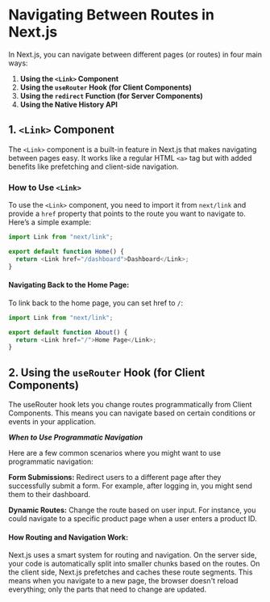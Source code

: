 # Navigating Between Routes in Next.js

In Next.js, you can navigate between different pages (or routes) in four main ways:

1. **Using the `<Link>` Component**
2. **Using the `useRouter` Hook (for Client Components)**
3. **Using the `redirect` Function (for Server Components)**
4. **Using the Native History API**

## 1. `<Link>` Component

The `<Link>` component is a built-in feature in Next.js that makes navigating between pages easy. It works like a regular HTML `<a>` tag but with added benefits like prefetching and client-side navigation.

### How to Use `<Link>`

To use the `<Link>` component, you need to import it from `next/link` and provide a `href` property that points to the route you want to navigate to. Here’s a simple example:

```typescript
import Link from "next/link";

export default function Home() {
  return <Link href="/dashboard">Dashboard</Link>;
}
```

#### Navigating Back to the Home Page:

To link back to the home page, you can set href to `/`:

```typescript
import Link from "next/link";

export default function About() {
  return <Link href="/">Home Page</Link>;
}
```

## 2. Using the `useRouter` Hook (for Client Components)

The useRouter hook lets you change routes programmatically from Client Components. This means you can navigate based on certain conditions or events in your application.

**_When to Use Programmatic Navigation_**

Here are a few common scenarios where you might want to use programmatic navigation:

**Form Submissions:** Redirect users to a different page after they successfully submit a form. For example, after logging in, you might send them to their dashboard.

**Dynamic Routes:** Change the route based on user input. For instance, you could navigate to a specific product page when a user enters a product ID.

#### How Routing and Navigation Work:

Next.js uses a smart system for routing and navigation. On the server side, your code is automatically split into smaller chunks based on the routes. On the client side, Next.js prefetches and caches these route segments. This means when you navigate to a new page, the browser doesn't reload everything; only the parts that need to change are updated.
